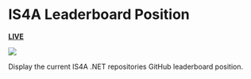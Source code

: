 # IS4A Leaderboard Position

[**LIVE**](https://tomashubelbauer.github.io/is4a-leaderboard)

![](https://github.com/tomashubelbauer/is4a-leaderboard/workflows/github-pages/badge.svg)

Display the current IS4A .NET repositories GitHub leaderboard position.
